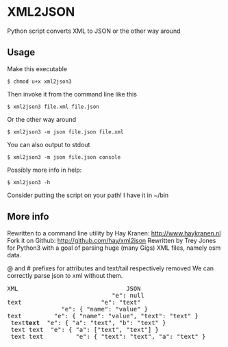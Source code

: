 XML2JSON
========

Python script converts XML to JSON or the other way around

Usage
-----
Make this executable

    $ chmod u+x xml2json3

Then invoke it from the command line like this

    $ xml2json3 file.xml file.json

Or the other way around

    $ xml2json3 -m json file.json file.xml

You can also output to stdout

    $ xml2json3 -m json file.json console

Possibly more info in help:

	$ xml2json3 -h

Consider putting the script on your path!  I have it in ~/bin

More info
---------

Rewritten to a command line utility by Hay Kranen: http://www.haykranen.nl
Fork it on Github: http://github.com/hay/xml2json
Rewritten by Trey Jones for Python3 with a goal of parsing huge (many Gigs) XML files, namely osm data.

@ and # prefixes for attributes and text/tail respectively removed
We can correctly parse json to xml without them.

<pre>
XML                              JSON
<e/>                             "e": null
<e>text</e>                      "e": "text"
<e name="value" />               "e": { "name": "value" }
<e name="value">text</e>         "e": { "name": "value", "text": "text" }
<e> <a>text</a><b>text</b> </e> "e": { "a": "text", "b": "text" }
<e> <a>text</a> <a>text</a> </e> "e": { "a": ["text", "text"] }
<e> text <a>text</a> </e>        "e": { "text": "text", "a": "text" }
</pre>